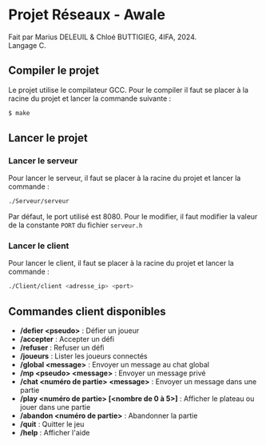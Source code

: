 # Projet Réseaux - Awale

Fait par Marius DELEUIL & Chloé BUTTIGIEG, 4IFA, 2024.  
Langage C.

## Compiler le projet
Le projet utilise le compilateur GCC. Pour le compiler il faut se placer à la racine du projet et lancer la commande suivante :
```sh
$ make
```

## Lancer le projet

### Lancer le serveur
Pour lancer le serveur, il faut se placer à la racine du projet et lancer la commande :
```sh
./Serveur/serveur
```
Par défaut, le port utilisé est 8080. Pour le modifier, il faut modifier la valeur de la constante ```PORT``` du fichier ```serveur.h```

### Lancer le client
Pour lancer le client, il faut se placer à la racine du projet et lancer la commande :
```sh
./Client/client <adresse_ip> <port>
```
## Commandes client disponibles

- **/defier \<pseudo\>** : Défier un joueur
- **/accepter** : Accepter un défi
- **/refuser** : Refuser un défi
- **/joueurs** : Lister les joueurs connectés
- **/global \<message\>** : Envoyer un message au chat global
- **/mp \<pseudo\> \<message\>** : Envoyer un message privé
- **/chat \<numéro de partie\> \<message\>** : Envoyer un message dans une partie
- **/play \<numéro de partie\> [\<nombre de 0 à 5\>]** : Afficher le plateau ou jouer dans une partie
- **/abandon \<numéro de partie\>** : Abandonner la partie
- **/quit** : Quitter le jeu
- **/help** : Afficher l'aide

